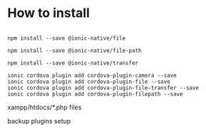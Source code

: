 # How to install

```npm install --save @ionic-native/camera

npm install --save @ionic-native/file

npm install --save @ionic-native/file-path

npm install --save @ionic-native/transfer
```
```
ionic cordova plugin add cordova-plugin-camera --save
ionic cordova plugin add cordova-plugin-file --save
ionic cordova plugin add cordova-plugin-file-transfer --save
ionic cordova plugin add cordova-plugin-filepath --save
```

xampp/htdocs/*.php files

backup plugins setup
